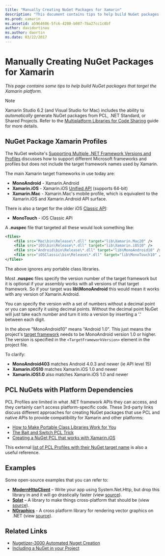 ```yaml
---
title: "Manually Creating NuGet Packages for Xamarin"
description: "This document contains tips to help build NuGet packages that target the Xamarin platform. It describes NuGet package Xamarin profiles, PCL NuGets with platform dependencies, and links to various open-source samples."
ms.prod: xamarin
ms.assetid: a5964686-5fc6-4280-b087-7ba27cc1c8bf
author: davidortinau
ms.author: daortin
ms.date: 03/22/2017
---
```


# Manually Creating NuGet Packages for Xamarin

_This page contains some tips to help build NuGet packages that target the Xamarin platform._

> [!NOTE]
> Xamarin Studio 6.2 (and Visual Studio for Mac) includes the ability to
> _automatically_ generate NuGet packages from PCL, .NET Standard, or
> Shared Projects. Refer to the 
> [Multiplatform Libraries for Code Sharing](~/cross-platform/app-fundamentals/nuget-multiplatform-libraries/index.md)
> guide for more details.

## NuGet Package Xamarin Profiles

The NuGet website's [Supporting Multiple .NET Framework Versions and Profiles](https://docs.nuget.org/create/enforced-package-conventions)
discusses how to support different Microsoft frameworks and profiles
but does not include the target framework names used by Xamarin.

The main Xamarin target frameworks in use today are:

- **MonoAndroid** - Xamarin.Android
- **Xamarin.iOS** - Xamarin.iOS [Unified API](~/cross-platform/macios/unified/index.md) (supports 64-bit)
- **Xamarin.Mac** - Xamarin.Mac's mobile profile, which is equivalent
  to the Xamarin.iOS and Xamarin.Android API surface.

There is also a target for the older iOS [Classic API](~/cross-platform/macios/unified/index.md):

- **MonoTouch** - iOS Classic API

A **.nuspec** file that targeted all these would look something like:

```xml
<files>
    <file src="Mac\bin\Release\*.dll" target="lib\Xamarin.Mac20" />
    <file src="iOS\bin\Release\*.dll" target="lib\Xamarin.iOS10" />
    <file src="Android\bin\Release\*.dll" target="lib\MonoAndroid10" />
    <file src="iOSClassic\bin\Release\*.dll" target="lib\MonoTouch10" />
</files>
```

The above ignores any portable class libraries.

Most **.nuspec** files specify the version number of the target framework but it is
optional if your assembly works with all versions of that target framework. So
if your target was **lib\MonoAndroid** this would mean it works with any version
of Xamarin.Android.

You can specify the version with a set of numbers without a decimal point or
you can specify it using decimal points. Without the decimal point NuGet will
just take each number and turn it into a version by inserting a '.' between
each digit.

In the above "MonoAndroid10" means "Android 1.0". This just means the
project's [target framework](~/android/app-fundamentals/android-api-levels.md)
needs to be MonoAndroid version 1.0 or higher. The
version is specified in the `<TargetFrameworkVersion>` element in the project
file.

To clarify:

- **MonoAndroid403** matches Android 4.0.3 and newer (ie API level 15)
- **Xamarin.iOS10** matches Xamarin.iOS 1.0 and newer
- **Xamarin.iOS1.0** also matches Xamarin.iOS 1.0 and newer

## PCL NuGets with Platform Dependencies

PCL Profiles are limited in what .NET framework APIs they can access,
and they certainly can't access platform-specific code. These 3rd-party links
discuss different approaches for creating NuGet packages that use PCL
and native APIs to provide compatibility for Xamarin and other platforms:

- [How to Make Portable Class Libraries Work for You](https://blogs.msdn.com/b/dsplaisted/archive/2012/08/27/how-to-make-portable-class-libraries-work-for-you.aspx)
- [The Bait and Switch PCL Trick](https://log.paulbetts.org/the-bait-and-switch-pcl-trick/)
- [Creating a NuGet PCL that works with Xamarin.iOS](https://www.jimbobbennett.io/creating-a-nuget-pcl-that-works-with-xamarin-ios/)

This external [list of PCL Profiles with their NuGet target name](https://portablelibraryprofiles.stephencleary.com)
is also a useful reference.

## Examples

Some open-source examples that you can refer to:

- [**ModernHttpClient**](https://www.nuget.org/packages/modernhttpclient/) – Write your app using System.Net.Http, but drop this library in and it will go drastically faster (view [source](https://github.com/paulcbetts/ModernHttpClient)).
- [**Splat**](https://www.nuget.org/packages/Splat/) – A library to make things cross-platform that should be (view [source](https://github.com/paulcbetts/Splat)).
- [**NGraphics**](https://www.nuget.org/packages/NGraphics/) - A cross platform library for rendering vector graphics on .NET (view [source](https://github.com/praeclarum/NGraphics/blob/master/NGraphics.nuspec)).

## Related Links

- [Nugetizer-3000 Automated Nuget Creation](~/cross-platform/app-fundamentals/nuget-multiplatform-libraries/index.md)       
- [Including a NuGet in your Project](https://docs.microsoft.com/visualstudio/mac/nuget-walkthrough)
